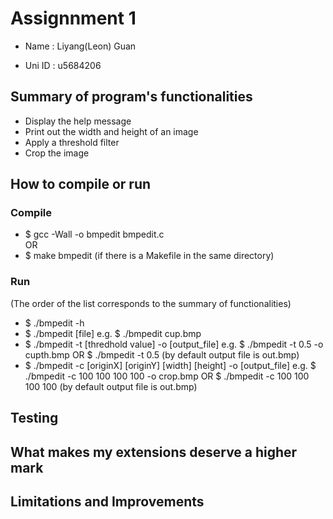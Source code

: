 # Assignnment 1 

* Name : Liyang(Leon) Guan  

* Uni ID : u5684206  

## Summary of program's functionalities  

* Display the help message  
* Print out the width and height of an image  
* Apply a threshold filter  
* Crop the image  


## How to compile or run  

### Compile  

* $ gcc -Wall -o bmpedit bmpedit.c  
OR  
* $ make bmpedit (if there is a Makefile in the same directory)  

### Run  

(The order of the list corresponds to the summary of functionalities)  
* $ ./bmpedit -h  
* $ ./bmpedit [file] 
    e.g. $ ./bmpedit cup.bmp  
* $ ./bmpedit -t [thredhold value] -o [output_file] 
    e.g. $ ./bmpedit -t 0.5 -o cupth.bmp OR $ ./bmpedit -t 0.5 (by default output file is out.bmp)  
* $ ./bmpedit -c [originX] [originY] [width] [height] -o [output_file] 
    e.g. $ ./bmpedit -c 100 100 100 100 -o crop.bmp OR $ ./bmpedit -c 100 100 100 100 (by default output file is out.bmp)  


## Testing  

## What makes my extensions deserve a higher mark  

## Limitations and Improvements  



